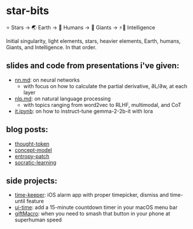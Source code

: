# star-bits

⭐ Stars → 🌏 Earth → 👫 Humans → 👣 Giants → ⚡🧠 Intelligence

Initial singularity, light elements, stars, heavier elements, Earth, humans, Giants, and Intelligence. In that order.

## slides and code from presentations i've given:

- [nn.md](https://github.com/star-bits/sogangparrot/blob/main/nn.md): on neural networks
  - with focus on how to calculate the partial derivative, ∂L/∂w, at each layer
- [nlp.md](https://github.com/star-bits/sogangparrot/blob/main/nlp.md): on natural language processing
  - with topics ranging from word2vec to RLHF, multimodal, and CoT
- [it.ipynb](https://colab.research.google.com/github/star-bits/sogangparrot/blob/main/it.ipynb): on how to instruct-tune gemma-2-2b-it with lora

## blog posts:

- [thought-token](posts/thought-token.md)
- [concept-model](posts/concept-model.md)
- [entropy-patch](posts/entropy-patch.md)
- [socratic-learning](posts/socratic-learning.md)

## side projects:

- [time-keeper](https://github.com/star-bits/time-keeper): iOS alarm app with proper timepicker, dismiss and time-until feature
- [ui-time](https://github.com/star-bits/ui-time): add a 15-minute countdown timer in your macOS menu bar
- [giftMacro](https://github.com/star-bits/giftMacro): when you need to smash that button in your phone at superhuman speed
